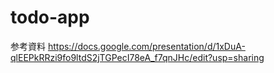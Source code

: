 # todo-app

参考資料
https://docs.google.com/presentation/d/1xDuA-qlEEPkRRzi9fo9ltdS2jTGPecI78eA_f7qnJHc/edit?usp=sharing
